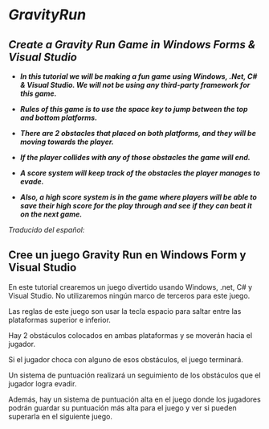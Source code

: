 # _GravityRun_

## _Create a Gravity Run Game in Windows Forms & Visual Studio_

- **_In this tutorial we will be making a fun game using Windows, .Net, C# & Visual Studio. We will not be using any third-party framework for this game._**
  
- **_Rules of this game is to use the space key to jump between the top and bottom platforms._**
  
- **_There are 2 obstacles that placed on both platforms, and they will be moving towards the player._**
  
- **_If the player collides with any of those obstacles the game will end._**
  
- **_A score system will keep track of the obstacles the player manages to evade._**
  
- **_Also, a high score system is in the game where players will be able to save their high score for the play through and see if they can beat it on the next game._**

_Traducido del español:_

## Cree un juego Gravity Run en Windows Form y Visual Studio

En este tutorial crearemos un juego divertido usando Windows, .net, C# y Visual Studio. No utilizaremos ningún marco de terceros para este juego.

Las reglas de este juego son usar la tecla espacio para saltar entre las plataformas superior e inferior.

Hay 2 obstáculos colocados en ambas plataformas y se moverán hacia el jugador.

Si el jugador choca con alguno de esos obstáculos, el juego terminará.

Un sistema de puntuación realizará un seguimiento de los obstáculos que el jugador logra evadir.

Además, hay un sistema de puntuación alta en el juego donde los jugadores podrán guardar su puntuación más alta para el juego y ver si pueden superarla en el siguiente juego.
